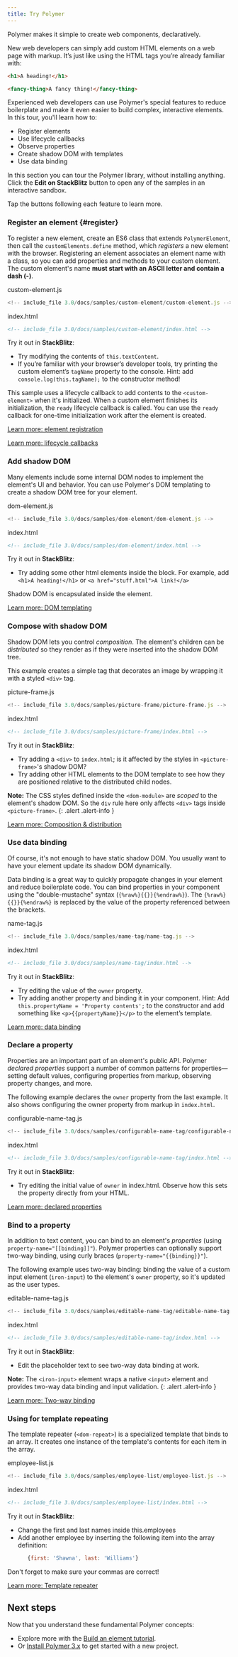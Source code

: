 ```yaml
---
title: Try Polymer
---
```


<!-- toc -->

Polymer makes it simple to create web components, declaratively.

New web developers can simply add custom HTML elements on a web page with markup.
It’s just like using the HTML tags you’re already familiar with:

```html
<h1>A heading!</h1>
```

```html
<fancy-thing>A fancy thing!</fancy-thing>
```

Experienced web developers can use Polymer's special features to reduce boilerplate
and make it even easier to build complex, interactive elements. In this tour, you'll
learn how to:

- Register elements
- Use lifecycle callbacks
- Observe properties
- Create shadow DOM with templates
- Use data binding

In this section you can tour the Polymer library,
without installing anything. Click the **Edit on StackBlitz** button to open any
of the samples in an interactive sandbox.

Tap the buttons following each feature to learn more.

### Register an element {#register}

To register a new element, create an ES6 class that extends
`PolymerElement`, then call the `customElements.define` method, which
_registers_ a new element with the browser. Registering an element associates
an element name with a class, so you can add properties and methods to your custom
element. The custom element's name **must start with an ASCII letter and
contain a dash (-)**.

<demo-tabs selected="0" name="qt-1-register" editor-open-file="custom-element.js" project-path="/3.0/docs/samples/custom-element">
  <paper-tab slot="tabs">custom-element.js</paper-tab>
  <div>

```js
<!-- include_file 3.0/docs/samples/custom-element/custom-element.js -->
```

  </div>
  <paper-tab slot="tabs">index.html</paper-tab>
  <div>

```html
<!-- include_file 3.0/docs/samples/custom-element/index.html -->
```

  </div>
</demo-tabs>

Try it out in **StackBlitz**:
* Try modifying the contents of `this.textContent`.
* If you’re familiar with your browser’s developer tools, try printing the
  custom element’s `tagName` property to the console.
  Hint: add `console.log(this.tagName);` to the constructor method!

This sample uses a lifecycle callback
to add contents to the `<custom-element>` when it's initialized.
When a custom element finishes its initialization, the `ready` lifecycle callback is called.
You can use the `ready` callback for one-time initialization work after the element is created.

<p><a href="/{{{polymer_version_dir}}}/docs/devguide/registering-elements" class="blue-button">
  Learn more: element registration
</a></p>

<p><a href="/{{{polymer_version_dir}}}/docs/devguide/registering-elements#lifecycle-callbacks" class="blue-button">
  Learn more: lifecycle callbacks
</a></p>

### Add shadow DOM

Many elements include some internal DOM nodes to implement the element's UI and behavior.
You can use Polymer's DOM templating to create a shadow DOM tree for your element.

<demo-tabs selected="0" name="qt-2-shadow-dom" editor-open-file="dom-element.js" project-path="/3.0/docs/samples/dom-element">
  <paper-tab slot="tabs">dom-element.js</paper-tab>
  <div>

```js
<!-- include_file 3.0/docs/samples/dom-element/dom-element.js -->
```

  </div>
  <paper-tab slot="tabs">index.html</paper-tab>
  <div>

```html
<!-- include_file 3.0/docs/samples/dom-element/index.html -->
```

  </div>
</demo-tabs>

Try it out in **StackBlitz**:
* Try adding some other html elements inside the <template></template> block. For example, add `<h1>A heading!</h1>` or `<a href="stuff.html">A link!</a>`

Shadow DOM is encapsulated inside the element.

<p><a href="/{{{polymer_version_dir}}}/docs/devguide/dom-template" class="blue-button">Learn more: DOM templating</a></p>

### Compose with shadow DOM

Shadow DOM lets you control _composition_. The element's children can be _distributed_
so they render as if they were inserted into the shadow DOM tree.

This example creates a simple tag that decorates an image by wrapping it
with a styled `<div>` tag.

<demo-tabs selected="0" name="qt-3-compose" editor-open-file="picture-frame.js" project-path="/3.0/docs/samples/picture-frame">
  <paper-tab slot="tabs">picture-frame.js</paper-tab>
  <div>

```js
<!-- include_file 3.0/docs/samples/picture-frame/picture-frame.js -->
```

  </div>
  <paper-tab slot="tabs">index.html</paper-tab>
  <div>

```html
<!-- include_file 3.0/docs/samples/picture-frame/index.html -->
```

  </div>
</demo-tabs>

Try it out in **StackBlitz**:
* Try adding a `<div>` to `index.html`; is it affected by the styles in `<picture-frame>`'s shadow DOM?
* Try adding other HTML elements to the DOM template to see how they are positioned relative to the distributed child nodes.

**Note:** The CSS styles defined inside the `<dom-module>` are _scoped_ to the element's shadow DOM.
So the `div` rule here only affects `<div>` tags inside `<picture-frame>`.
{: .alert .alert-info }

<p><a href="/3.0/docs/devguide/shadow-dom#shadow-dom-and-composition" class="blue-button">
Learn more: Composition & distribution</a></p>

### Use data binding

Of course, it's not enough to have static shadow DOM. You usually want to have your element update
its shadow DOM dynamically.

Data binding is a great way to quickly propagate changes in your element and reduce boilerplate code.
You can bind properties in your component using the "double-mustache" syntax (`{%raw%}{{}}{%endraw%}`).
The `{%raw%}{{}}{%endraw%}` is replaced by the value of the property referenced between the brackets.

<demo-tabs selected="0" name="qt-4-data-binding" editor-open-file="name-tag.js" project-path="/3.0/docs/samples/name-tag">
  <paper-tab slot="tabs">name-tag.js</paper-tab>
  <div>

```js
<!-- include_file 3.0/docs/samples/name-tag/name-tag.js -->
```

  </div>
  <paper-tab slot="tabs">index.html</paper-tab>
  <div>

```html
<!-- include_file 3.0/docs/samples/name-tag/index.html -->
```

  </div>
</demo-tabs>

Try it out in **StackBlitz**:
* Try editing the value of the `owner` property.
* Try adding another property and binding it in your component.
  Hint: Add `this.propertyName = 'Property contents';` to the constructor
  and add something like `<p>{{propertyName}}</p>` to the element’s template.

<p><a href="/3.0/docs/devguide/data-binding" class="blue-button">
Learn more: data binding</a></p>

### Declare a property

Properties are an important part of an element's public API. Polymer
_declared properties_ support a number of common patterns for properties—setting default
values, configuring properties from markup, observing property changes, and more.

The following example declares the `owner` property from the last example.
It also shows configuring the owner property from markup in `index.html`.

<demo-tabs selected="0" name="qt-5-declare-property" editor-open-file="configurable-name-tag.js" project-path="/3.0/docs/samples/configurable-name-tag">
  <paper-tab slot="tabs">configurable-name-tag.js</paper-tab>
  <div>

```js
<!-- include_file 3.0/docs/samples/configurable-name-tag/configurable-name-tag.js -->
```

  </div>
  <paper-tab slot="tabs">index.html</paper-tab>
  <div>

```html
<!-- include_file 3.0/docs/samples/configurable-name-tag/index.html -->
```

  </div>
</demo-tabs>

Try it out in **StackBlitz**:
* Try editing the initial value of `owner` in index.html. Observe how this sets the property directly from your HTML.

<p><a href="/3.0/docs/devguide/properties" class="blue-button">
Learn more: declared properties</a></p>

### Bind to a property

In addition to text content, you can bind to an element's _properties_ (using
`property-name="[[binding]]"`). Polymer properties
can optionally support two-way binding, using curly braces (`property-name="{{binding}}"`).

<!--

This example uses two-way binding: binding the value of a property on a parent element to a property
on the child element. When the child element updates the property, the changes are bound to the
parent element.

<demo-tabs selected="0" name="qt-6-bind-property" editor-open-file="parent-element.js" project-path="/3.0/docs/samples/parent-element">
  <paper-tab slot="tabs">parent-element.js</paper-tab>
  <div>

```js
<!-- include_file 3.0/docs/samples/parent-element/parent-element.js --
```

  </div>
  <paper-tab slot="tabs">child-element.js</paper-tab>
  <div>

```js
<!-- include_file 3.0/docs/samples/parent-element/child-element.js --
```

  </div>
  <paper-tab slot="tabs">index.html</paper-tab>
  <div>

```html
<!-- include_file 3.0/docs/samples/parent-element/index.html --
```

  </div>
</demo-tabs>

**Note:** `<child-element>` exposes its property to be used in two-way binding by setting the
`reflectToAttribute` and `notify` attributes when the property is declared.
{: .alert .alert-info }
--
<p><a href="/3.0/docs/devguide/data-binding#two-way-bindings" class="blue-button">
Learn more: Two-way binding</a></p>
-->

The following example uses two-way binding: binding the value of a custom input element (`iron-input`)
to the element's `owner` property, so it's updated as the user types.

<demo-tabs selected="0" name="qt-6-bind-property" editor-open-file="editable-name-tag.js" project-path="/3.0/docs/samples/editable-name-tag">
  <paper-tab slot="tabs">editable-name-tag.js</paper-tab>
  <div>

```js
<!-- include_file 3.0/docs/samples/editable-name-tag/editable-name-tag.js -->
```

  </div>
  <paper-tab slot="tabs">index.html</paper-tab>
  <div>

```html
<!-- include_file 3.0/docs/samples/editable-name-tag/index.html -->
```

  </div>
</demo-tabs>

Try it out in **StackBlitz**:
* Edit the placeholder text to see two-way data binding at work.

**Note:** The `<iron-input>` element wraps a native `<input>` element and provides two-way
data binding and input validation.
{: .alert .alert-info }

<p><a href="/3.0/docs/devguide/data-binding#two-way-bindings" class="blue-button">
Learn more: Two-way binding</a></p>

### Using <dom-repeat> for template repeating

The template repeater (`<dom-repeat>`) is a specialized template that binds to an array. It creates one instance of the template's contents for each item in the array.

<demo-tabs selected="0" name="qt-7-dom-repeat" editor-open-file="employee-list.js" project-path="/3.0/docs/samples/employee-list">
  <paper-tab slot="tabs">employee-list.js</paper-tab>
  <div>

```js
<!-- include_file 3.0/docs/samples/employee-list/employee-list.js -->
```

  </div>
  <paper-tab slot="tabs">index.html</paper-tab>
  <div>

```html
<!-- include_file 3.0/docs/samples/employee-list/index.html -->
```

  </div>
</demo-tabs>

Try it out in **StackBlitz**:
* Change the first and last names inside this.employees
* Add another employee by inserting the following item into the array definition:<br/>
  ```js
     {first: 'Shawna', last: 'Williams'}
  ```

Don't forget to make sure your commas are correct!

<p><a href="/3.0/docs/devguide/templates" class="blue-button">
Learn more: Template repeater</a></p>

## Next steps

Now that you understand these fundamental Polymer concepts:

-   Explore more with the [Build an element tutorial](first-element/intro).
-   Or [Install Polymer 3.x](install-3-0) to get started with a new project.


